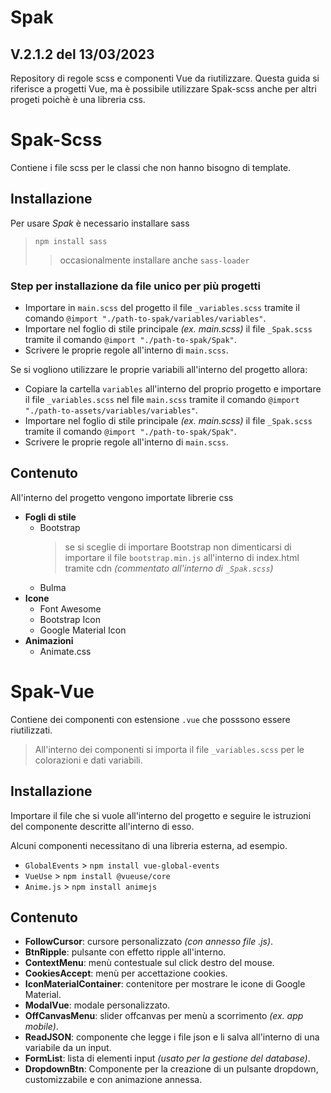 # Spak 
## V.2.1.2 del 13/03/2023
Repository di regole scss e componenti Vue da riutilizzare.
Questa guida si riferisce a progetti Vue, ma è possibile utilizzare Spak-scss anche per altri progeti poichè è una libreria css.

# Spak-Scss
Contiene i file scss per le classi che non hanno bisogno di template.

## Installazione

Per usare *Spak* è necessario installare sass
> `npm install sass`
>> occasionalmente installare anche `sass-loader`

### Step per installazione da file unico per più progetti
- Importare in `main.scss` del progetto il file `_variables.scss` tramite il comando `@import "./path-to-spak/variables/variables"`.
- Importare nel foglio di stile principale *(ex. main.scss)* il file `_Spak.scss` tramite il comando `@import "./path-to-spak/Spak"`.
- Scrivere le proprie regole all'interno di `main.scss`.

Se si vogliono utilizzare le proprie variabili all'interno del progetto allora:
- Copiare la cartella `variables` all'interno del proprio progetto e importare il file `_variables.scss` nel file `main.scss` tramite il comando `@import "./path-to-assets/variables/variables"`.
- Importare nel foglio di stile principale *(ex. main.scss)* il file `_Spak.scss` tramite il comando `@import "./path-to-spak/Spak"`.
- Scrivere le proprie regole all'interno di `main.scss`.

## Contenuto

All'interno del progetto vengono importate librerie css
- **Fogli di stile**
  - Bootstrap
    > se si sceglie di importare Bootstrap non dimenticarsi di importare il file `bootstrap.min.js` all'interno di index.html tramite cdn *(commentato all'interno di `_Spak.scss`)*
  - Bulma
- **Icone**
  - Font Awesome
  - Bootstrap Icon
  - Google Material Icon
- **Animazioni**
  - Animate.css
  
# Spak-Vue
Contiene dei componenti con estensione `.vue` che posssono essere riutilizzati.
> All'interno dei componenti si importa il file `_variables.scss` per le colorazioni e dati variabili.

## Installazione 
Importare il file che si vuole all'interno del progetto e seguire le istruzioni del componente descritte all'interno di esso.

Alcuni componenti necessitano di una libreria esterna, ad esempio.
- `GlobalEvents` > `npm install vue-global-events`
- `VueUse` > `npm install @vueuse/core`
- `Anime.js` > `npm install animejs`


## Contenuto
- **FollowCursor**: cursore personalizzato *(con annesso file .js)*.
- **BtnRipple**: pulsante con effetto ripple all'interno.
- **ContextMenu**: menù contestuale sul click destro del mouse.
- **CookiesAccept**: menù per accettazione cookies.
- **IconMaterialContainer**: contenitore per mostrare le icone di Google Material.
- **ModalVue**: modale personalizzato.
- **OffCanvasMenu**: slider offcanvas per menù a scorrimento *(ex. app mobile)*.
- **ReadJSON**: componente che legge i file json e li salva all'interno di una variabile da un input.
- **FormList**: lista di elementi input *(usato per la gestione del database)*.
- **DropdownBtn**: Componente per la creazione di un pulsante dropdown, customizzabile e con animazione annessa.
  
